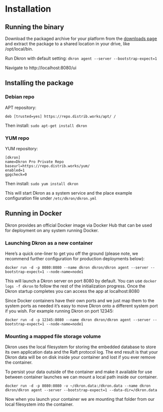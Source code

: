 # Installation
## Running the binary

Download the packaged archive for your platform from the [downloads page](https://github.com/distribworks/dkron/releases) and extract the package to a shared location in your drive, like /opt/local/bin.

Run Dkron with default setting: `dkron agent --server --bootstrap-expect=1`

Navigate to http://localhost:8080/ui

## Installing the package

### Debian repo

APT repository: 
```
deb [trusted=yes] https://repo.distrib.works/apt/ /
```

Then install: `sudo apt-get install dkron`

### YUM repo

YUM repository:

```
[dkron]
name=Dkron Pro Private Repo
baseurl=https://repo.distrib.works/yum/
enabled=1
gpgcheck=0
```

Then install: `sudo yum install dkron`

This will start Dkron as a system service and the place example configuration file under `/etc/dkron/dkron.yml`

## Running in Docker

Dkron provides an official Docker image via Docker Hub that can be used for deployment on any system running Docker.

### Launching Dkron as a new container

Here’s a quick one-liner to get you off the ground (please note, we recommend further configuration for production deployments below):

```
docker run -d -p 8080:8080 --name dkron dkron/dkron agent --server --bootstrap-expect=1 --node-name=node1
```

This will launch a Dkron server on port 8080 by default. You can use `docker logs -f dkron` to follow the rest of the initialization progress. Once the Dkron startup completes you can access the app at localhost:8080

Since Docker containers have their own ports and we just map them to the system ports as needed it’s easy to move Dkron onto a different system port if you wish. For example running Dkron on port 12345:

```
docker run -d -p 12345:8080 --name dkron dkron/dkron agent --server --bootstrap-expect=1 --node-name=node1
```

### Mounting a mapped file storage volume

Dkron uses the local filesystem for storing the embedded database to store its own application data and the Raft protocol log. The end result is that your Dkron data will be on disk inside your container and lost if you ever remove the container.

To persist your data outside of the container and make it available for use between container launches we can mount a local path inside our container.

```
docker run -d -p 8080:8080 -v ~/dkron.data:/dkron.data --name dkron dkron/dkron agent --server --bootstrap-expect=1 --data-dir=/dkron.data
```

Now when you launch your container we are mounting that folder from our local filesystem into the container.
